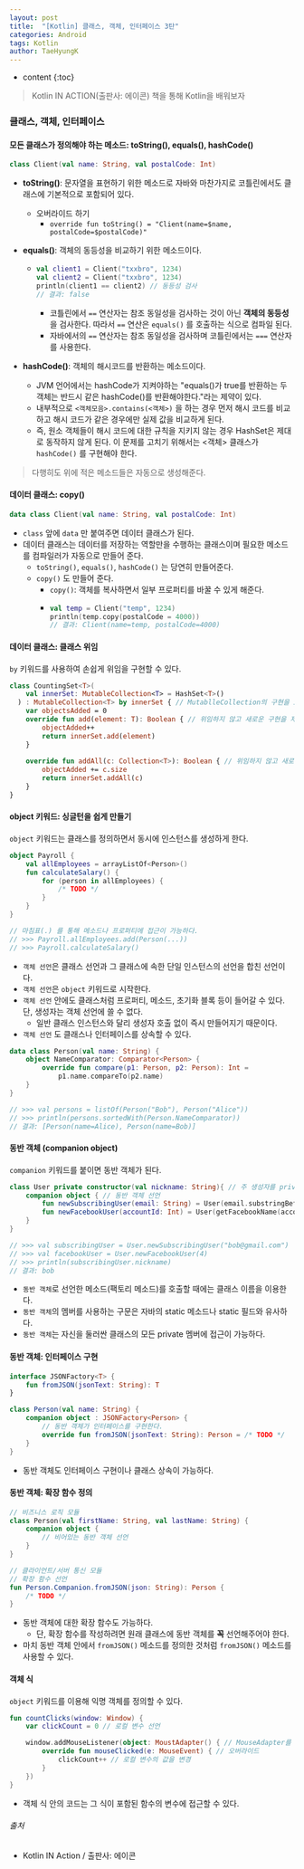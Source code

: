 ```yaml
---
layout: post
title:  "[Kotlin] 클래스, 객체, 인터페이스 3탄"
categories: Android
tags: Kotlin
author: TaeHyungK
---
```


* content
{:toc}

> Kotlin IN ACTION(출판사: 에이콘) 책을 통해 Kotlin을 배워보자

### 클래스, 객체, 인터페이스

#### 모든 클래스가 정의해야 하는 메소드: toString(), equals(), hashCode()

```kotlin
class Client(val name: String, val postalCode: Int)
```

- **toString()**: 문자열을 표현하기 위한 메소드로 자바와 마찬가지로 코틀린에서도 클래스에 기본적으로 포함되어 있다.
  - 오버라이드 하기
    - `override fun toString() = "Client(name=$name, postalCode=$postalCode)"` 
- **equals()**: 객체의 동등성을 비교하기 위한 메소드이다.
  - ```kotlin
    val client1 = Client("txxbro", 1234)
    val client2 = Client("txxbro", 1234)
    println(client1 == client2) // 동등성 검사
    // 결과: false
    ```
      - 코틀린에서 `==` 연산자는 참조 동일성을 검사하는 것이 아닌 **객체의 동등성**을 검사한다. 따라서 `==` 연산은 `equals()` 를 호출하는 식으로 컴파일 된다.
      - 자바에서의 `==` 연산자는 참조 동일성을 검사하며 코틀린에서는 `===` 연산자를 사용한다.
  
- **hashCode()**: 객체의 해시코드를 반환하는 메소드이다.
  - JVM 언어에서는 hashCode가 지켜야하는 "equals()가 true를 반환하는 두 객체는 반드시 같은 hashCode()를 반환해야한다."라는 제약이 있다.
  - 내부적으로 `<객체모음>.contains(<객체>)` 을 하는 경우 먼저 해시 코드를 비교하고 해시 코드가 같은 경우에만 실제 값을 비교하게 된다.
  - 즉, 원소 객체들이 해시 코드에 대한 규칙을 지키지 않는 경우 HashSet은 제대로 동작하지 않게 된다. 이 문제를 고치기 위해서는 <객체> 클래스가 `hashCode()` 를 구현해야 한다.








> 다행히도 위에 적은 메소드들은 자동으로 생성해준다. 

#### 데이터 클래스: copy()

```kotlin
data class Client(val name: String, val postalCode: Int)
``` 

- `class` 앞에 `data` 만 붙여주면 데이터 클래스가 된다.
- 데이터 클래스는 데이터를 저장하는 역할만을 수행하는 클래스이며 필요한 메소드를 컴파일러가 자동으로 만들어 준다.
  - `toString()`, `equals()`, `hashCode()` 는 당연히 만들어준다.
  - `copy()` 도 만들어 준다.
    - `copy()`: 객체를 복사하면서 일부 프로퍼티를 바꿀 수 있게 해준다.
    - ```kotlin
      val temp = Client("temp", 1234)
      println(temp.copy(postalCode = 4000))
      // 결과: Client(name=temp, postalCode=4000)
      ```  
      
#### 데이터 클래스: 클래스 위임

`by` 키워드를 사용하여 손쉽게 위임을 구현할 수 있다.

```kotlin
class CountingSet<T>(
    val innerSet: MutableCollection<T> = HashSet<T>()
  ) : MutableCollection<T> by innerSet { // MutablleCollection의 구현을 innerSet 에게 위임한다. 
    var objectsAdded = 0
    override fun add(element: T): Boolean { // 위임하지 않고 새로운 구현을 제공
        objectAdded++
        return innerSet.add(element)
    }
    
    override fun addAll(c: Collection<T>): Boolean { // 위임하지 않고 새로운 구현을 제공
        objectAdded += c.size
        return innerSet.addAll(c)
    }
}
```

#### object 키워드: 싱글턴을 쉽게 만들기

`object` 키워드는 클래스를 정의하면서 동시에 인스턴스를 생성하게 한다.

```kotlin
object Payroll {
    val allEmployees = arrayListOf<Person>()
    fun calculateSalary() {
        for (person in allEmployees) {
            /* TODO */
        }
    }
}

// 마침표(.) 를 통해 메소드나 프로퍼티에 접근이 가능하다.
// >>> Payroll.allEmployees.add(Person(...))
// >>> Payroll.calculateSalary()
```

- `객체 선언`은 클래스 선언과 그 클래스에 속한 단일 인스턴스의 선언을 합친 선언이다.
- `객체 선언`은 `object` 키워드로 시작한다.
- `객체 선언` 안에도 클래스처럼 프로퍼티, 메소드, 초기화 블록 등이 들어갈 수 있다. 단, 생성자는 객체 선언에 쓸 수 없다.
  - 일반 클래스 인스턴스와 달리 생성자 호출 없이 즉시 만들어지기 때문이다.
- `객체 선언` 도 클래스나 인터페이스를 상속할 수 있다.

```kotlin
data class Person(val name: String) {
    object NameComparator: Comparator<Person> {
        override fun compare(p1: Person, p2: Person): Int = 
            p1.name.compareTo(p2.name)
    }
}

// >>> val persons = listOf(Person("Bob"), Person("Alice"))
// >>> println(persons.sortedWith(Person.NameComparator))
// 결과: [Person(name=Alice), Person(name=Bob)]
```

#### 동반 객체 (companion object)

`companion` 키워드를 붙이면 동반 객체가 된다.

```kotlin
class User private constructor(val nickname: String){ // 주 생성자를 private으로 생성
    companion object { // 동반 객체 선언
        fun newSubscribingUser(email: String) = User(email.substringBefore('@'))
        fun newFacebookUser(accountId: Int) = User(getFacebookName(accountId))
    }
}

// >>> val subscribingUser = User.newSubscribingUser("bob@gmail.com")
// >>> val facebookUser = User.newFacebookUser(4)
// >>> println(subscribingUser.nickname)
// 결과: bob
```

- `동반 객체`로 선언한 메소드(팩토리 메소드)를 호출할 때에는 클래스 이름을 이용한다.
- `동반 객체`의 멤버를 사용하는 구문은 자바의 static 메소드나 static 필드와 유사하다.
- `동반 객체`는 자신을 둘러싼 클래스의 모든 private 멤버에 접근이 가능하다. 

#### 동반 객체: 인터페이스 구현

```kotlin
interface JSONFactory<T> {
    fun fromJSON(jsonText: String): T
}

class Person(val name: String) {
    companion object : JSONFactory<Person> {
        // 동반 객체가 인터페이스를 구현한다.
        override fun fromJSON(jsonText: String): Person = /* TODO */
    }
}
```

- 동반 객체도 인터페이스 구현이나 클래스 상속이 가능하다.

#### 동반 객체: 확장 함수 정의

```kotlin
// 비즈니스 로직 모듈
class Person(val firstName: String, val lastName: String) {
    companion object {
        // 비어있는 동반 객체 선언
    }
}

// 클라이언트/서버 통신 모듈
// 확장 함수 선언
fun Person.Companion.fromJSON(json: String): Person {
    /* TODO */
}
```

- 동반 객체에 대한 확장 함수도 가능하다.
  - 단, 확장 함수를 작성하려면 원래 클래스에 동반 객체를 **꼭** 선언해주어야 한다.
- 마치 동반 객체 안에서 `fromJSON()` 메소드를 정의한 것처럼 `fromJSON()` 메소드를 사용할 수 있다.

#### 객체 식

`object` 키워드를 이용해 익명 객체를 정의할 수 있다.

```kotlin
fun countClicks(window: Window) {
    var clickCount = 0 // 로컬 변수 선언

    window.addMouseListener(object: MoustAdapter() { // MouseAdapter를 확장하는 익명 객체 선언 
        override fun mouseClicked(e: MouseEvent) { // 오버라이드
            clickCount++ // 로컬 변수의 값을 변경
        }
    })
}
```
- 객체 식 안의 코드는 그 식이 포함된 함수의 변수에 접근할 수 있다.



###### 출처

- Kotlin IN Action / 출판사: 에이콘
  